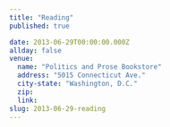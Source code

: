 ```yaml
---
title: "Reading"
published: true

date: 2013-06-29T00:00:00.000Z
allday: false
venue: 
  name: "Politics and Prose Bookstore"
  address: "5015 Connecticut Ave."
  city-state: "Washington, D.C."
  zip:
  link:
slug: 2013-06-29-reading
---
```


